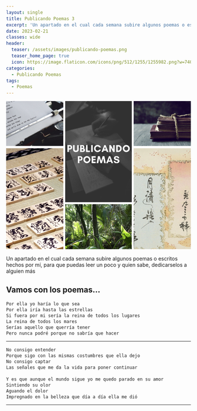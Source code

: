 ```yaml
---
layout: single
title: Publicando Poemas 3
excerpt: 'Un apartado en el cual cada semana subire algunos poemas o escritos hechos por mí, para que puedas leer un poco y quien sabe, dedicarselos a alguien más'
date: 2023-02-21
classes: wide
header:
  teaser: /assets/images/publicando-poemas.png
  teaser_home_page: true
  icon: https://image.flaticon.com/icons/png/512/1255/1255982.png?w=740
categories:
  - Publicando Poemas
tags:
  - Poemas
---
```


![](/assets/images/publicando-poemas.png)

Un apartado en el cual cada semana subire algunos poemas o escritos hechos por mí, para que puedas leer un poco y quien sabe, dedicarselos a alguien más

## Vamos con los poemas...

```
Por ella yo haría lo que sea
Por ella iría hasta las estrellas
Si fuera por mi sería la reina de todos los lugares
La reina de todos los mares
Serías aquello que querría tener
Pero nunca podré porque no sabría que hacer
```

---

```
No consigo entender
Porque sigo con las mismas costumbres que ella dejo
No consigo captar
Las señales que me da la vida para poner continuar

Y es que aunque el mundo sigue yo me quedo parado en su amor
Sintiendo su olor
Aguando el dolor
Impregnado en la belleza que día a día ella me dió
```

---
